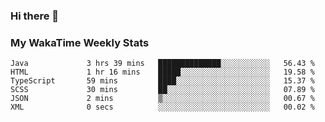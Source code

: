 ### Hi there 👋

<!--
**royschrauwen/royschrauwen** is a ✨ _special_ ✨ repository because its `README.md` (this file) appears on your GitHub profile.

Here are some ideas to get you started:

- 🔭 I’m currently working on ...
- 🌱 I’m currently learning ...
- 👯 I’m looking to collaborate on ...
- 🤔 I’m looking for help with ...
- 💬 Ask me about ...
- 📫 How to reach me: ...
- 😄 Pronouns: ...
- ⚡ Fun fact: ...
-->


### My WakaTime Weekly Stats
<!--START_SECTION:waka-->

```text
Java             3 hrs 39 mins   ██████████████░░░░░░░░░░░   56.43 %
HTML             1 hr 16 mins    █████░░░░░░░░░░░░░░░░░░░░   19.58 %
TypeScript       59 mins         ████░░░░░░░░░░░░░░░░░░░░░   15.37 %
SCSS             30 mins         ██░░░░░░░░░░░░░░░░░░░░░░░   07.89 %
JSON             2 mins          ▒░░░░░░░░░░░░░░░░░░░░░░░░   00.67 %
XML              0 secs          ░░░░░░░░░░░░░░░░░░░░░░░░░   00.02 %
```

<!--END_SECTION:waka-->
